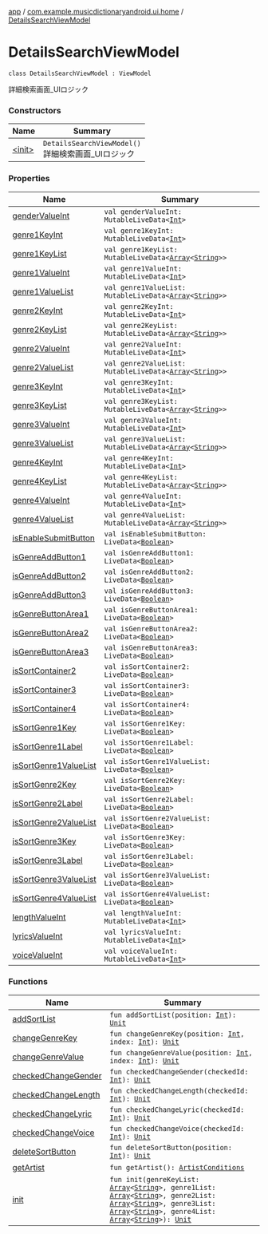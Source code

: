 [app](../../index.md) / [com.example.musicdictionaryandroid.ui.home](../index.md) / [DetailsSearchViewModel](./index.md)

# DetailsSearchViewModel

`class DetailsSearchViewModel : ViewModel`

詳細検索画面_UIロジック

### Constructors

| Name | Summary |
|---|---|
| [&lt;init&gt;](-init-.md) | `DetailsSearchViewModel()`<br>詳細検索画面_UIロジック |

### Properties

| Name | Summary |
|---|---|
| [genderValueInt](gender-value-int.md) | `val genderValueInt: MutableLiveData<`[`Int`](https://kotlinlang.org/api/latest/jvm/stdlib/kotlin/-int/index.html)`>` |
| [genre1KeyInt](genre1-key-int.md) | `val genre1KeyInt: MutableLiveData<`[`Int`](https://kotlinlang.org/api/latest/jvm/stdlib/kotlin/-int/index.html)`>` |
| [genre1KeyList](genre1-key-list.md) | `val genre1KeyList: MutableLiveData<`[`Array`](https://kotlinlang.org/api/latest/jvm/stdlib/kotlin/-array/index.html)`<`[`String`](https://kotlinlang.org/api/latest/jvm/stdlib/kotlin/-string/index.html)`>>` |
| [genre1ValueInt](genre1-value-int.md) | `val genre1ValueInt: MutableLiveData<`[`Int`](https://kotlinlang.org/api/latest/jvm/stdlib/kotlin/-int/index.html)`>` |
| [genre1ValueList](genre1-value-list.md) | `val genre1ValueList: MutableLiveData<`[`Array`](https://kotlinlang.org/api/latest/jvm/stdlib/kotlin/-array/index.html)`<`[`String`](https://kotlinlang.org/api/latest/jvm/stdlib/kotlin/-string/index.html)`>>` |
| [genre2KeyInt](genre2-key-int.md) | `val genre2KeyInt: MutableLiveData<`[`Int`](https://kotlinlang.org/api/latest/jvm/stdlib/kotlin/-int/index.html)`>` |
| [genre2KeyList](genre2-key-list.md) | `val genre2KeyList: MutableLiveData<`[`Array`](https://kotlinlang.org/api/latest/jvm/stdlib/kotlin/-array/index.html)`<`[`String`](https://kotlinlang.org/api/latest/jvm/stdlib/kotlin/-string/index.html)`>>` |
| [genre2ValueInt](genre2-value-int.md) | `val genre2ValueInt: MutableLiveData<`[`Int`](https://kotlinlang.org/api/latest/jvm/stdlib/kotlin/-int/index.html)`>` |
| [genre2ValueList](genre2-value-list.md) | `val genre2ValueList: MutableLiveData<`[`Array`](https://kotlinlang.org/api/latest/jvm/stdlib/kotlin/-array/index.html)`<`[`String`](https://kotlinlang.org/api/latest/jvm/stdlib/kotlin/-string/index.html)`>>` |
| [genre3KeyInt](genre3-key-int.md) | `val genre3KeyInt: MutableLiveData<`[`Int`](https://kotlinlang.org/api/latest/jvm/stdlib/kotlin/-int/index.html)`>` |
| [genre3KeyList](genre3-key-list.md) | `val genre3KeyList: MutableLiveData<`[`Array`](https://kotlinlang.org/api/latest/jvm/stdlib/kotlin/-array/index.html)`<`[`String`](https://kotlinlang.org/api/latest/jvm/stdlib/kotlin/-string/index.html)`>>` |
| [genre3ValueInt](genre3-value-int.md) | `val genre3ValueInt: MutableLiveData<`[`Int`](https://kotlinlang.org/api/latest/jvm/stdlib/kotlin/-int/index.html)`>` |
| [genre3ValueList](genre3-value-list.md) | `val genre3ValueList: MutableLiveData<`[`Array`](https://kotlinlang.org/api/latest/jvm/stdlib/kotlin/-array/index.html)`<`[`String`](https://kotlinlang.org/api/latest/jvm/stdlib/kotlin/-string/index.html)`>>` |
| [genre4KeyInt](genre4-key-int.md) | `val genre4KeyInt: MutableLiveData<`[`Int`](https://kotlinlang.org/api/latest/jvm/stdlib/kotlin/-int/index.html)`>` |
| [genre4KeyList](genre4-key-list.md) | `val genre4KeyList: MutableLiveData<`[`Array`](https://kotlinlang.org/api/latest/jvm/stdlib/kotlin/-array/index.html)`<`[`String`](https://kotlinlang.org/api/latest/jvm/stdlib/kotlin/-string/index.html)`>>` |
| [genre4ValueInt](genre4-value-int.md) | `val genre4ValueInt: MutableLiveData<`[`Int`](https://kotlinlang.org/api/latest/jvm/stdlib/kotlin/-int/index.html)`>` |
| [genre4ValueList](genre4-value-list.md) | `val genre4ValueList: MutableLiveData<`[`Array`](https://kotlinlang.org/api/latest/jvm/stdlib/kotlin/-array/index.html)`<`[`String`](https://kotlinlang.org/api/latest/jvm/stdlib/kotlin/-string/index.html)`>>` |
| [isEnableSubmitButton](is-enable-submit-button.md) | `val isEnableSubmitButton: LiveData<`[`Boolean`](https://kotlinlang.org/api/latest/jvm/stdlib/kotlin/-boolean/index.html)`>` |
| [isGenreAddButton1](is-genre-add-button1.md) | `val isGenreAddButton1: LiveData<`[`Boolean`](https://kotlinlang.org/api/latest/jvm/stdlib/kotlin/-boolean/index.html)`>` |
| [isGenreAddButton2](is-genre-add-button2.md) | `val isGenreAddButton2: LiveData<`[`Boolean`](https://kotlinlang.org/api/latest/jvm/stdlib/kotlin/-boolean/index.html)`>` |
| [isGenreAddButton3](is-genre-add-button3.md) | `val isGenreAddButton3: LiveData<`[`Boolean`](https://kotlinlang.org/api/latest/jvm/stdlib/kotlin/-boolean/index.html)`>` |
| [isGenreButtonArea1](is-genre-button-area1.md) | `val isGenreButtonArea1: LiveData<`[`Boolean`](https://kotlinlang.org/api/latest/jvm/stdlib/kotlin/-boolean/index.html)`>` |
| [isGenreButtonArea2](is-genre-button-area2.md) | `val isGenreButtonArea2: LiveData<`[`Boolean`](https://kotlinlang.org/api/latest/jvm/stdlib/kotlin/-boolean/index.html)`>` |
| [isGenreButtonArea3](is-genre-button-area3.md) | `val isGenreButtonArea3: LiveData<`[`Boolean`](https://kotlinlang.org/api/latest/jvm/stdlib/kotlin/-boolean/index.html)`>` |
| [isSortContainer2](is-sort-container2.md) | `val isSortContainer2: LiveData<`[`Boolean`](https://kotlinlang.org/api/latest/jvm/stdlib/kotlin/-boolean/index.html)`>` |
| [isSortContainer3](is-sort-container3.md) | `val isSortContainer3: LiveData<`[`Boolean`](https://kotlinlang.org/api/latest/jvm/stdlib/kotlin/-boolean/index.html)`>` |
| [isSortContainer4](is-sort-container4.md) | `val isSortContainer4: LiveData<`[`Boolean`](https://kotlinlang.org/api/latest/jvm/stdlib/kotlin/-boolean/index.html)`>` |
| [isSortGenre1Key](is-sort-genre1-key.md) | `val isSortGenre1Key: LiveData<`[`Boolean`](https://kotlinlang.org/api/latest/jvm/stdlib/kotlin/-boolean/index.html)`>` |
| [isSortGenre1Label](is-sort-genre1-label.md) | `val isSortGenre1Label: LiveData<`[`Boolean`](https://kotlinlang.org/api/latest/jvm/stdlib/kotlin/-boolean/index.html)`>` |
| [isSortGenre1ValueList](is-sort-genre1-value-list.md) | `val isSortGenre1ValueList: LiveData<`[`Boolean`](https://kotlinlang.org/api/latest/jvm/stdlib/kotlin/-boolean/index.html)`>` |
| [isSortGenre2Key](is-sort-genre2-key.md) | `val isSortGenre2Key: LiveData<`[`Boolean`](https://kotlinlang.org/api/latest/jvm/stdlib/kotlin/-boolean/index.html)`>` |
| [isSortGenre2Label](is-sort-genre2-label.md) | `val isSortGenre2Label: LiveData<`[`Boolean`](https://kotlinlang.org/api/latest/jvm/stdlib/kotlin/-boolean/index.html)`>` |
| [isSortGenre2ValueList](is-sort-genre2-value-list.md) | `val isSortGenre2ValueList: LiveData<`[`Boolean`](https://kotlinlang.org/api/latest/jvm/stdlib/kotlin/-boolean/index.html)`>` |
| [isSortGenre3Key](is-sort-genre3-key.md) | `val isSortGenre3Key: LiveData<`[`Boolean`](https://kotlinlang.org/api/latest/jvm/stdlib/kotlin/-boolean/index.html)`>` |
| [isSortGenre3Label](is-sort-genre3-label.md) | `val isSortGenre3Label: LiveData<`[`Boolean`](https://kotlinlang.org/api/latest/jvm/stdlib/kotlin/-boolean/index.html)`>` |
| [isSortGenre3ValueList](is-sort-genre3-value-list.md) | `val isSortGenre3ValueList: LiveData<`[`Boolean`](https://kotlinlang.org/api/latest/jvm/stdlib/kotlin/-boolean/index.html)`>` |
| [isSortGenre4ValueList](is-sort-genre4-value-list.md) | `val isSortGenre4ValueList: LiveData<`[`Boolean`](https://kotlinlang.org/api/latest/jvm/stdlib/kotlin/-boolean/index.html)`>` |
| [lengthValueInt](length-value-int.md) | `val lengthValueInt: MutableLiveData<`[`Int`](https://kotlinlang.org/api/latest/jvm/stdlib/kotlin/-int/index.html)`>` |
| [lyricsValueInt](lyrics-value-int.md) | `val lyricsValueInt: MutableLiveData<`[`Int`](https://kotlinlang.org/api/latest/jvm/stdlib/kotlin/-int/index.html)`>` |
| [voiceValueInt](voice-value-int.md) | `val voiceValueInt: MutableLiveData<`[`Int`](https://kotlinlang.org/api/latest/jvm/stdlib/kotlin/-int/index.html)`>` |

### Functions

| Name | Summary |
|---|---|
| [addSortList](add-sort-list.md) | `fun addSortList(position: `[`Int`](https://kotlinlang.org/api/latest/jvm/stdlib/kotlin/-int/index.html)`): `[`Unit`](https://kotlinlang.org/api/latest/jvm/stdlib/kotlin/-unit/index.html) |
| [changeGenreKey](change-genre-key.md) | `fun changeGenreKey(position: `[`Int`](https://kotlinlang.org/api/latest/jvm/stdlib/kotlin/-int/index.html)`, index: `[`Int`](https://kotlinlang.org/api/latest/jvm/stdlib/kotlin/-int/index.html)`): `[`Unit`](https://kotlinlang.org/api/latest/jvm/stdlib/kotlin/-unit/index.html) |
| [changeGenreValue](change-genre-value.md) | `fun changeGenreValue(position: `[`Int`](https://kotlinlang.org/api/latest/jvm/stdlib/kotlin/-int/index.html)`, index: `[`Int`](https://kotlinlang.org/api/latest/jvm/stdlib/kotlin/-int/index.html)`): `[`Unit`](https://kotlinlang.org/api/latest/jvm/stdlib/kotlin/-unit/index.html) |
| [checkedChangeGender](checked-change-gender.md) | `fun checkedChangeGender(checkedId: `[`Int`](https://kotlinlang.org/api/latest/jvm/stdlib/kotlin/-int/index.html)`): `[`Unit`](https://kotlinlang.org/api/latest/jvm/stdlib/kotlin/-unit/index.html) |
| [checkedChangeLength](checked-change-length.md) | `fun checkedChangeLength(checkedId: `[`Int`](https://kotlinlang.org/api/latest/jvm/stdlib/kotlin/-int/index.html)`): `[`Unit`](https://kotlinlang.org/api/latest/jvm/stdlib/kotlin/-unit/index.html) |
| [checkedChangeLyric](checked-change-lyric.md) | `fun checkedChangeLyric(checkedId: `[`Int`](https://kotlinlang.org/api/latest/jvm/stdlib/kotlin/-int/index.html)`): `[`Unit`](https://kotlinlang.org/api/latest/jvm/stdlib/kotlin/-unit/index.html) |
| [checkedChangeVoice](checked-change-voice.md) | `fun checkedChangeVoice(checkedId: `[`Int`](https://kotlinlang.org/api/latest/jvm/stdlib/kotlin/-int/index.html)`): `[`Unit`](https://kotlinlang.org/api/latest/jvm/stdlib/kotlin/-unit/index.html) |
| [deleteSortButton](delete-sort-button.md) | `fun deleteSortButton(position: `[`Int`](https://kotlinlang.org/api/latest/jvm/stdlib/kotlin/-int/index.html)`): `[`Unit`](https://kotlinlang.org/api/latest/jvm/stdlib/kotlin/-unit/index.html) |
| [getArtist](get-artist.md) | `fun getArtist(): `[`ArtistConditions`](../../com.example.musicdictionaryandroid.domain.model.value/-artist-conditions/index.md) |
| [init](init.md) | `fun init(genreKeyList: `[`Array`](https://kotlinlang.org/api/latest/jvm/stdlib/kotlin/-array/index.html)`<`[`String`](https://kotlinlang.org/api/latest/jvm/stdlib/kotlin/-string/index.html)`>, genre1List: `[`Array`](https://kotlinlang.org/api/latest/jvm/stdlib/kotlin/-array/index.html)`<`[`String`](https://kotlinlang.org/api/latest/jvm/stdlib/kotlin/-string/index.html)`>, genre2List: `[`Array`](https://kotlinlang.org/api/latest/jvm/stdlib/kotlin/-array/index.html)`<`[`String`](https://kotlinlang.org/api/latest/jvm/stdlib/kotlin/-string/index.html)`>, genre3List: `[`Array`](https://kotlinlang.org/api/latest/jvm/stdlib/kotlin/-array/index.html)`<`[`String`](https://kotlinlang.org/api/latest/jvm/stdlib/kotlin/-string/index.html)`>, genre4List: `[`Array`](https://kotlinlang.org/api/latest/jvm/stdlib/kotlin/-array/index.html)`<`[`String`](https://kotlinlang.org/api/latest/jvm/stdlib/kotlin/-string/index.html)`>): `[`Unit`](https://kotlinlang.org/api/latest/jvm/stdlib/kotlin/-unit/index.html) |

